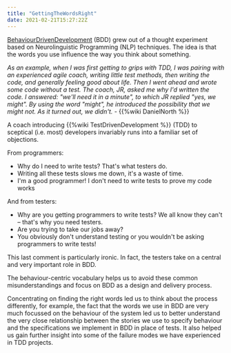 ```yaml
---
title: "GettingTheWordsRight"
date: 2021-02-21T15:27:22Z
---
```

[BehaviourDrivenDevelopment](/) (BDD) grew out of a thought experiment based on Neurolinguistic Programming (NLP) techniques. The idea is that the words you use influence the way you think about something.

_As an example, when I was first getting to grips with TDD, I was pairing with an experienced agile coach, writing little test methods, then writing the code, and generally feeling good about life. Then I went ahead and wrote some code without a test. The coach, JR, asked me why I'd written the code. I answered: "we'll need it in a minute", to which JR replied "yes, we might". By using the word "might", he introduced the possibility that we might not. As it turned out, we didn't._ - {{%wiki DanielNorth %}}

A coach introducing {{%wiki TestDrivenDevelopment %}} (TDD) to sceptical (i.e. most) developers invariably runs into a familiar set of objections.

From programmers:

- Why do I need to write tests? That's what testers do.
- Writing all these tests slows me down, it's a waste of time.
- I'm a good programmer! I don't need to write tests to prove my code works 

And from testers:

- Why are you getting programmers to write tests? We all know they can't – that's why you need testers.
- Are you trying to take our jobs away?
- You obviously don't understand testing or you wouldn't be asking programmers to write tests! 

This last comment is particularly ironic. In fact, the testers take on a central and very important role in BDD.

The behaviour-centric vocabulary helps us to avoid these common misunderstandings and focus on BDD as a design and delivery process.

Concentrating on finding the right words led us to think about the process differently, for example, the fact that the words we use in BDD are very much focussed on the behaviour of the system led us to better understand the very close relationship between the stories we use to specify behaviour and the specifications we implement in BDD in place of tests. It also helped us gain further insight into some of the failure modes we have experienced in TDD projects. 